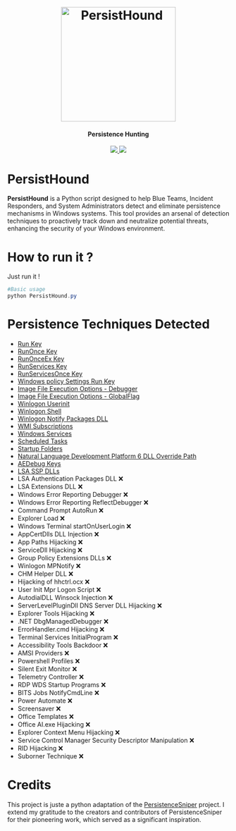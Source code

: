 <h1 align="center">
  <br>
  <a href="https://github.com/v4resk/PersistHound/"><img src="https://i.imgur.com/t81dlNk.png" width=260 height=260 alt="PersistHound"></a>
</h1>
<h4 align="center">Persistence Hunting</h4>
<p align="center">
  <a href="https://github.com/v4resk/PersistHound/">
    <img src="https://shields.io/badge/Language-Python-blue?&style=for-the-badge">
  </a>
  <a href="https://github.com/v4resk/PersistHound/">
    <img src="https://shields.io/badge/Persistence_Techniques-18-blue?&style=for-the-badge">
  </a>
</p>


# PersistHound
**PersistHound** is a Python script designed to help Blue Teams, Incident Responders, and System Administrators detect and eliminate persistence mechanisms in Windows systems. This tool provides an arsenal of detection techniques to proactively track down and neutralize potential threats, enhancing the security of your Windows environment.

# How to run it ?

Just run it !
```powershell
#Basic usage
python PersistHound.py
```

# Persistence Techniques Detected

- [Run Key](https://red.infiltr8.io/windows/persistence/run-keys)
- [RunOnce Key](https://red.infiltr8.io/windows/persistence/run-keys)
- [RunOnceEx Key](https://red.infiltr8.io/windows/persistence/run-keys)
- [RunServices Key](https://red.infiltr8.io/windows/persistence/run-keys)
- [RunServicesOnce Key](https://red.infiltr8.io/windows/persistence/run-keys)
- [Windows policy Settings Run Key](https://red.infiltr8.io/windows/persistence/run-keys)
- [Image File Execution Options - Debugger](https://red.infiltr8.io/windows/persistence/image-file-execution-options)
- [Image File Execution Options - GlobalFlag](https://red.infiltr8.io/windows/persistence/image-file-execution-options)
- [Winlogon Userinit](https://red.infiltr8.io/windows/persistence/winlogon)
- [Winlogon Shell](https://red.infiltr8.io/windows/persistence/winlogon)
- [Winlogon Notify Packages DLL](https://red.infiltr8.io/windows/persistence/winlogon)
- [WMI Subscriptions](https://red.infiltr8.io/windows/persistence/wmi-event-subscription)
- [Windows Services](https://attack.mitre.org/techniques/T1543/003/)
- [Scheduled Tasks](https://attack.mitre.org/techniques/T1053/)
- [Startup Folders](https://red.infiltr8.io/windows/persistence/logon-triggered)
- [Natural Language Development Platform 6 DLL Override Path](https://red.infiltr8.io/windows/persistence/natural-language-6-dlls)
- [AEDebug Keys](https://red.infiltr8.io/windows/persistence/aedebug-keys)
- [LSA SSP DLLs](https://red.infiltr8.io/windows/persistence/lsa/security-support-provider-dlls)
- LSA Authentication Packages DLL ❌
- LSA Extensions DLL ❌
- Windows Error Reporting Debugger ❌
- Windows Error Reporting ReflectDebugger ❌
- Command Prompt AutoRun ❌
- Explorer Load ❌
- Windows Terminal startOnUserLogin ❌
- AppCertDlls DLL Injection ❌
- App Paths Hijacking ❌
- ServiceDll Hijacking ❌
- Group Policy Extensions DLLs ❌
- Winlogon MPNotify ❌
- CHM Helper DLL ❌
- Hijacking of hhctrl.ocx ❌
- User Init Mpr Logon Script ❌
- AutodialDLL Winsock Injection ❌
- ServerLevelPluginDll DNS Server DLL Hijacking ❌
- Explorer Tools Hijacking ❌
- .NET DbgManagedDebugger ❌
- ErrorHandler.cmd Hijacking ❌
- Terminal Services InitialProgram ❌
- Accessibility Tools Backdoor ❌
- AMSI Providers ❌
- Powershell Profiles ❌
- Silent Exit Monitor ❌
- Telemetry Controller ❌
- RDP WDS Startup Programs ❌
- BITS Jobs NotifyCmdLine ❌
- Power Automate ❌
- Screensaver ❌
- Office Templates ❌
- Office AI.exe Hijacking ❌
- Explorer Context Menu Hijacking ❌
- Service Control Manager Security Descriptor Manipulation ❌
- RID Hijacking ❌
- Suborner Technique ❌

# Credits
This project is juste a python adaptation of the [PersistenceSniper](https://github.com/last-byte/PersistenceSniper) project. I extend my gratitude to the creators and contributors of PersistenceSniper for their pioneering work, which served as a significant inspiration.

